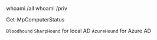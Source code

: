 whoami /all
whoami /priv

Get-MpComputerStatus

`Bloodhound`
	`SharpHound` for local AD
	`AzureHound` for Azure AD